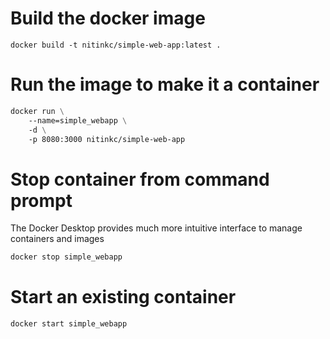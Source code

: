 # Build the docker image

```shell
docker build -t nitinkc/simple-web-app:latest .
```

# Run the image to make it a container

```dockerfile
docker run \
	--name=simple_webapp \
	-d \
	-p 8080:3000 nitinkc/simple-web-app
```

# Stop container from command prompt

The Docker Desktop provides much more intuitive interface to manage containers and images

```dockerfile
docker stop simple_webapp
```

# Start an existing container 

```dockerfile
docker start simple_webapp
```
